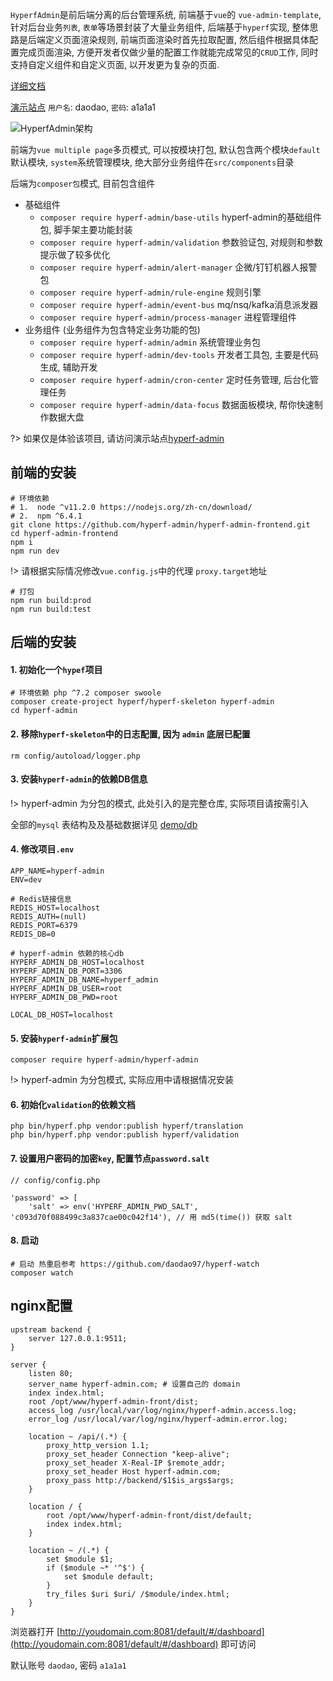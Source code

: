 `HyperfAdmin`是前后端分离的后台管理系统, 前端基于`vue`的 `vue-admin-template`, 针对后台业务`列表`, `表单`等场景封装了大量业务组件, 后端基于`hyperf`实现, 整体思路是后端定义页面渲染规则, 前端页面渲染时首先拉取配置, 然后组件根据具体配置完成页面渲染, 方便开发者仅做少量的配置工作就能完成常见的`CRUD`工作, 同时支持自定义组件和自定义页面, 以开发更为复杂的页面.

[详细文档](https://hyperf-admin.github.io/hyperf-admin/)

[演示站点](http://hyperf-admin.daodao.run/) `用户名`: daodao, `密码`: a1a1a1

![HyperfAdmin架构](https://cdn.jsdelivr.net/gh/daodao97/FigureBed@master/uPic/sJaJti.png)

前端为`vue multiple page`多页模式, 可以按模块打包, 默认包含两个模块`default` 默认模块,  `system`系统管理模块,  绝大部分业务组件在`src/components`目录

后端为`composer包`模式, 目前包含组件

-   基础组件
    -   `composer require hyperf-admin/base-utils` hyperf-admin的基础组件包, 脚手架主要功能封装
    -   `composer require hyperf-admin/validation` 参数验证包, 对规则和参数提示做了较多优化
    -   `composer require hyperf-admin/alert-manager` 企微/钉钉机器人报警包
    -   `composer require hyperf-admin/rule-engine` 规则引擎
    -   `composer require hyperf-admin/event-bus` mq/nsq/kafka消息派发器
    -   `composer require hyperf-admin/process-manager` 进程管理组件
-   业务组件 (业务组件为包含特定业务功能的包)
    -   `composer require hyperf-admin/admin` 系统管理业务包
    -   `composer require hyperf-admin/dev-tools` 开发者工具包, 主要是代码生成, 辅助开发
    -   `composer require hyperf-admin/cron-center` 定时任务管理, 后台化管理任务
    -   `composer require hyperf-admin/data-focus` 数据面板模块, 帮你快速制作数据大盘

?> 如果仅是体验该项目, 请访问演示站点[hyperf-admin](http://hyperf-admin.daodao.run/) 

## 前端的安装

```shell
# 环境依赖
# 1.  node ^v11.2.0 https://nodejs.org/zh-cn/download/
# 2.  npm ^6.4.1
git clone https://github.com/hyperf-admin/hyperf-admin-frontend.git
cd hyperf-admin-frontend
npm i
npm run dev
```

!> 请根据实际情况修改`vue.config.js`中的代理 `proxy.target`地址

```shell
# 打包
npm run build:prod
npm run build:test
```

## 后端的安装

#### 1. 初始化一个`hypef`项目
```shell
# 环境依赖 php ^7.2 composer swoole 
composer create-project hyperf/hyperf-skeleton hyperf-admin
cd hyperf-admin
``` 

#### 2. 移除`hyperf-skeleton`中的日志配置, 因为 `admin` 底层已配置
```shell
rm config/autoload/logger.php
```

#### 3. 安装`hyperf-admin`的依赖DB信息

!> hyperf-admin 为分包的模式, 此处引入的是完整仓库, 实际项目请按需引入

全部的`mysql` 表结构及及基础数据详见 [demo/db](https://github.com/hyperf-admin/hyperf-admin-demo/tree/master/docker/db)

#### 4. 修改项目`.env`
```shell
APP_NAME=hyperf-admin
ENV=dev

# Redis链接信息
REDIS_HOST=localhost
REDIS_AUTH=(null)
REDIS_PORT=6379
REDIS_DB=0

# hyperf-admin 依赖的核心db
HYPERF_ADMIN_DB_HOST=localhost
HYPERF_ADMIN_DB_PORT=3306
HYPERF_ADMIN_DB_NAME=hyperf_admin
HYPERF_ADMIN_DB_USER=root
HYPERF_ADMIN_DB_PWD=root

LOCAL_DB_HOST=localhost
```

#### 5. 安装`hyperf-admin`扩展包
```shell 
composer require hyperf-admin/hyperf-admin
```
!> hyperf-admin 为分包模式, 实际应用中请根据情况安装

#### 6. 初始化`validation`的依赖文档
```shell
php bin/hyperf.php vendor:publish hyperf/translation
php bin/hyperf.php vendor:publish hyperf/validation
```

#### 7. 设置用户密码的加密`key`, 配置节点`password.salt`
```shell
// config/config.php

'password' => [
    'salt' => env('HYPERF_ADMIN_PWD_SALT', 'c093d70f088499c3a837cae00c042f14'), // 用 md5(time()) 获取 salt
```

#### 8. 启动
```shell
# 启动 热重启参考 https://github.com/daodao97/hyperf-watch
composer watch
```

## nginx配置

```nginx
upstream backend {
    server 127.0.0.1:9511;
}

server {
    listen 80;
    server_name hyperf-admin.com; # 设置自己的 domain
    index index.html;
    root /opt/www/hyperf-admin-front/dist;
    access_log /usr/local/var/log/nginx/hyperf-admin.access.log;
    error_log /usr/local/var/log/nginx/hyperf-admin.error.log;

    location ~ /api/(.*) {
        proxy_http_version 1.1;
        proxy_set_header Connection "keep-alive";
        proxy_set_header X-Real-IP $remote_addr;
        proxy_set_header Host hyperf-admin.com;
        proxy_pass http://backend/$1$is_args$args;
    }

    location / {
        root /opt/www/hyperf-admin-front/dist/default;
        index index.html;
    }

    location ~ /(.*) {
        set $module $1;
        if ($module ~* '^$') {
            set $module default;
        }
        try_files $uri $uri/ /$module/index.html;
    }
}
```

浏览器打开 [http://youdomain.com:8081/default/#/dashboard](http://youdomain.com:8081/default/#/dashboard) 即可访问

默认账号 `daodao`, 密码 `a1a1a1`
